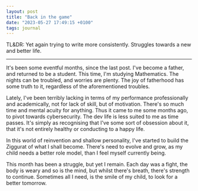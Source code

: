 ```yaml
---
layout: post
title: "Back in the game"
date: "2023-05-27 17:49:15 +0100"
tags: journal
---
```


TL&DR: Yet again trying to write more consistently. Struggles towards a new
and better life.

---

It's been some eventful months, since the last post. I've become a father, and
returned to be a student. This time, I'm studying Mathematics. The
nights can be troubled, and worries are plenty. The joy of
fatherhood has some truth to it, regardless of the aforementioned troubles.

Lately, I've been terribly lacking in terms of my performance
professionally and academically, not for lack of skill, but of motivation.
There's so much time and mental acuity for anything. Thus it
came to me some months ago, to pivot towards cybersecurity. The dev life is
less suited to me as time passes. It's simply as recognising that I've some
sort of obsession about it, that it's not entirely healthy or conducting to a
happy life.

In this world of reinvention and shallow personality, I've started to build
the Ziggurat of what I shall become. There's need to evolve and grow, as my
child needs a better role model, than I feel myself currently being.

This month has been a struggle, but yet I remain. Each day was a fight, the
body is weary and so is the mind, but whilst there's breath, there's strength
to continue. Sometimes all I need, is the smile of my child, to look for a
better tomorrow.

